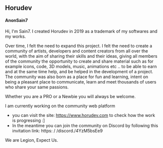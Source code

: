 <h2>Horudev</h2>
<h4>AnonSain7</h4>

Hi, I'm Sain7.
I created Horudev in 2019 as a trademark of my softwares and my works.

Over time, I felt the need to expand this project.
I felt the need to create a community of artists, developers and content creators from all over the world, with the aim of sharing their skills and their ideas, giving all members of the community the opportunity to create and share material such as for example icons, code, 3D models, music, animations etc .. to be able to earn and at the same time help, and be helped in the development of a project. The community was also born as a place for fun and learning, intent on being a pleasant place to communicate, learn and meet thousands of users who share your same passions.

Whether you are a PRO or a Newbie you will always be welcome.

I am currently working on the community web platform 
- you can visit the site: https://www.horudev.com to check how the work is progressing :] 
- In the meantime you can join the community on Discord by following this invitation link: https: / /discord./4YzM5bsEe9


We are Legion, Expect Us.
